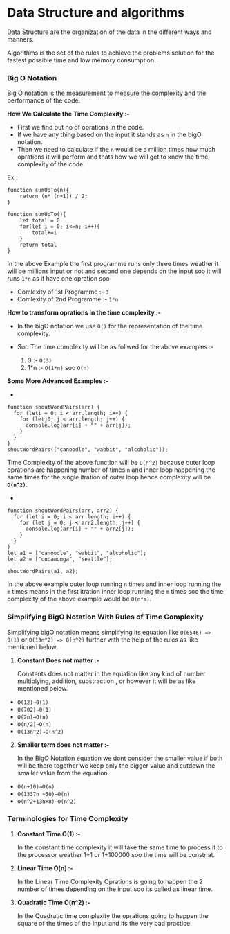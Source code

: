 # Data Structure and algorithms

Data Structure are the organization of the data in the different ways and manners.

Algorithms is the set of the rules to achieve the problems solution for the fastest possible time and low memory consumption.

### Big O Notation

Big O notation is the measurement to measure the complexity and the performance of the code.

**How We Calculate the Time Complexity :-** 

- First we find out no of oprations in the code.
- If we have any thing based on the input it stands as `n` in the bigO notation.
- Then we need to calculate if the `n` would be a million times how much oprations it will perform and thats how we will get to know the time complexity of the code.

Ex : 
```
function sumUpTo(n){
    return (n* (n+1)) / 2;
}
```

```
function sumUpTo(){
    let total = 0
    for(let i = 0; i<=n; i++){
        total+=i
    }
    return total
}
```

In the above Example the first programme runs only three times weather it will be millions input or not and second one depends on the input soo it will runs `1*n` as it have one opration soo 

- Comlexity of 1st Programme :- `3`
- Comlexity of 2nd Programme  :- `1*n`

**How to transform oprations in the time complexity :-**

- In the bigO notation we use `O()` for the representation of the time complexity.

- Soo The time complexity will be as follwed for the above examples :-

    1. 3 :- `O(3)`
    1. 1*n :- `O(1*n)` soo `O(n)`

**Some More Advanced Examples :-**

- 
```
function shoutWordPairs(arr) {
  for (leti = 0; i < arr.length; i++) {
    for (letj0; j < arr.length; j++) {
      console.log(arr[i] + "" + arr[j]);
    }
  }
}
shoutWordPairs(["canoodle", "wabbit", "alcoholic"]);
```
Time Complexity of the above function will be `O(n^2)` because outer loop oprations are happening number of times `n` and inner loop happening the same times for the single itration of outer loop hence complexity will be **`O(n^2)`**.

- 
```
function shoutWordPairs(arr, arr2) {
  for (let i = 0; i < arr.length; i++) {
    for (let j = 0; j < arr2.length; j++) {
      console.log(arr[i] + "" + arr2[j]);
    }
  }
}
let a1 = ["canoodle", "wabbit", "alcoholic"];
let a2 = ["cucamonga", "seattle"];

shoutWordPairs(a1, a2);
```
In the above example outer loop running `n` times and inner loop running the `m` times means in the first itration inner loop running the `m` times soo the time complexity of the above example would be `O(n*m)`.


### Simplifying BigO Notation With Rules of Time Complexity

Simplifying bigO notation means simplifying its equation like `O(6546) => O(1)` or `O(13n^2) => O(n^2)` further with the help of the rules as like mentioned below.


1. **Constant Does not matter :-** 

    Constants does not matter in the equation like any kind of number multiplying, addition, substraction , or however it will be as like mentioned below.

- `O(12)→0(1)`
-  `O(702)→0(1)`
-  `O(2n)→O(n)`
-  `O(n/2)→O(n)`
-  `O(13n^2)→O(n^2)`

2. **Smaller term does not matter :-** 

    In the BigO Notation equation we dont consider the smaller value if both will be there together we keep only the bigger value and cutdown the smaller value from the equation.

- `O(n+10)→O(n)`
- `O(1337n +50)→O(n)`
- `O(n^2+13n+8)→O(n^2)`


### Terminologies for Time Complexity

1. **Constant Time O(1) :-**

    In the constant time complexity it will take the same time to process it to the processor weather 1+1 or 1+100000 soo the time will be constnat.

2. **Linear Time O(n) :-**

    In the Linear Time Complexity Oprations is going to happen the 2 number of times depending on the input soo its called as linear time.

3. **Quadratic Time O(n^2) :-**

    In the Quadratic time complexity the oprations going to happen the square of the times of the input and its the very bad practice.












